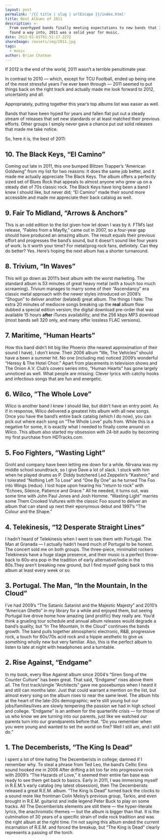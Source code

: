 ```yaml
---
layout: post
permalink: '/{{ title | slug | urlEscape }}/index.html'
title: Best Albums of 2011
description: >-
  From overhyped bands finally meeting expectations to new bands that I finally
  found a way into, 2011 was a solid year for music. 
date: 2012-01-01T01:51:17.227Z
shareImage: /assets/img/2011.jpg
tags:
  - music
author: Brian Chatman
---
```

If 2012 is the end of the world, 2011 wasn’t a terrible penultimate year.

In contrast to 2010 — which, except for TCU Football, ended up being one of the most stressful years I’ve ever been through — 2011 seemed to put things back on the right track and actually made me look forward to 2012, uncertainty and all.

Appropriately, putting together this year’s top albums list was easier as well.

Bands that have been hyped for years and fallen flat put out a steady stream of releases that set new standards or at least matched their previous efforts. Other groups I simply never gave a chance put out solid releases that made me take notice.

So, here it is, the best of 2011:

## 10. The Black Keys, “El Camino”

<div class="album albumArt" data-artist="The Black Keys" data-album="El Camino"></div>

Coming out late in 2011, this one bumped Blitzen Trapper’s “American Goldwing” from my list for two reasons: It does the same job better, and it made me actually appreciate The Black Keys. The album offers a perfectly sized set of Blues Rock that appeals to almost anyone who grew up on a steady diet of 70s classic rock. The Black Keys have long been a band I knew I should like, but never did; “El Camino” made their sound more accessible and made me appreciate their back catalog as well.

## 9. Fair To Midland, “Arrows & Anchors”

<div class="album albumArt" data-artist="Fair to Midland" data-album="Arrows & Anchors"></div>

This is an odd edition to the list given how let down I was by it. FTM’s last release, “Fables from a Mayfly,” came out in 2007, so a four-year gap should have produced an amazing album. The result equals their previous effort and progresses the band’s sound, but it doesn’t sound like four years of work. Is it worth your time? For metal/prog rock fans, definitely. Can they do better? Yes. Here’s hoping the next album has a shorter turnaround.

## 8. Trivium, “In Waves”

<div class="album albumArt" data-artist="Trivium" data-album="In Waves"></div>

This will go down as 2011’s best album with the worst marketing. The standard album is 53 minutes of great heavy metal (with a touch too much screaming). Trivium manages to marry some of their “Ascendancy” era classic metal approach with the newer styles introduced on 2008’s “Shogun” to deliver another (belated) great album. The things I hate: The extra 20 minutes of mediocre songs breaking up the __real__ album flow dubbed a special edition version; the digital download pre-order that was available 15 hours __after__ iTunes availability; and the 256 kbps MP3 download (most bands sell 320 only, and many offer lossless FLAC versions).

## 7. Maritime, “Human Hearts”

<div class="album albumArt" data-artist="Maritime" data-album="Human Hearts"></div>

How this band didn’t hit big like Phoenix (the nearest approximation of their sound I have), I don’t know. Their 2006 album “We, The Vehicles” should have a been a summer hit. No one (including me) noticed 2009’s wonderful “Heresy & The Hotel Choir.” Apart from placements in television shows and The Onion A.V. Club’s covers series intro, “Human Hearts” has gone largely unnoticed as well. What people are missing: Clever lyrics with catchy hooks and infectious songs that are fun and energetic.

## 6. Wilco, “The Whole Love”

<div class="album albumArt" data-artist="Wilco" data-album="The Whole Love"></div>

Wilco is another band I knew I should like, but didn’t have an entry point. As if in response, Wilco delivered a greatest hits album with all new songs. Once you have the band’s entire back catalog (which I do now), you can pick out where each song on “The Whole Love” pulls from. While this is a negative for some, it is exactly what I needed to finally come around on Wilco. This album also started my obsession with 24-bit audio by becoming my first purchase from HDTracks.com.  

## 5. Foo Fighters, “Wasting Light”

<div class="album albumArt" data-artist="Foo Fighters" data-album="Wasting Light"></div>

Grohl and company have been letting me down for a while. Nirvana was my middle school soundtrack, so I give Dave a lot of slack. I stuck with him when he played drums as P. Diddy butchered Led Zeppelin’s “Kashmir,” and I tolerated “Nothing Left To Lose” and “One By One” as he turned The Foo into Wings (redux). I lost hope upon hearing his “return to rock” with “Echoes, Silence, Patience and Grace.” All he needed, it turns out, was some time with John Paul Jones and Josh Homme. “Wasting Light” marries some Them Crooked Vultures with the classic Foo sound to deliver an album that can stand up next their eponymous debut and 1997’s “The Colour and the Shape.”

## 4. Telekinesis, “12 Desperate Straight Lines”

<div class="album albumArt" data-artist="Telekinesis" data-album="12 Desperate Straight Lines"></div>

I hadn’t heard of Telekinesis when I went to see them with Portugal. The Man at Granada — I actually hadn’t heard much of Portugal to be honest. The concert sold me on both groups. The three-piece, minimalist rockers Telekinesis have a huge stage presence, and their music is a perfect throw-back to 60s-era pop in the tradition of early alternative/indie in the 80s.They aren’t breaking new ground, but I find myself going back to this album at least every week or so.

## 3. Portugal. The Man, “In the Mountain, In the Cloud”

<div class="album albumArt" data-artist="Portugal. The Man" data-album="In the Mountain, In the Cloud"></div>

I’ve had 2009’s “The Satanic Satanist and the Majestic Majesty” and 2010’s “American Ghetto” in my library for a while and enjoyed them, but seeing Portugal live drove home how amazing (and prolific) they really are. You’d think a grueling tour schedule and annual album releases would degrade a band’s quality, but “In The Mountain, In the Cloud” continues the bands growth. The band pulls together atmospheric electronic, R&B, progressive rock, a touch for 60s/70s acid rock and a hippie aesthetic to give us something wholly new but very familiar. Also, this is the perfect album to listen to late at night with headphones and a turntable.

## 2. Rise Against, “Endgame”

<div class="album albumArt" data-artist="Rise Against" data-album="Endgame"></div>

In my book, every Rise Against album since 2004’s “Siren Song of the Counter Culture” has been great. That said, “Endgame” rises above them all. The first track/single “Architects” gave me goosebumps when I heard it and still can months later. Just that could warrant a mention on the list, but almost every song on the album rises to near the same level. The album hits at the heart of the late-20s demographic; we’re still young but our jobs/families/lives are slowly tempering the passion we had in high school and college. “Endgame” is an anthem for the quarterlife crisis — for those of us who know we are turning into our parents, just like we watched our parents turn into our grandparents before that. “Do you remember when you were young and wanted to set the world on fire? Well I still am, and I still do.”

## 1. The Decemberists, “The King Is Dead”

<div class="album albumArt" data-artist="The Decemberists" data-album="The King Is Dead"></div>

I spent a lot of time hating The Decemberists in college; damned if I remember why. To steal a phrase from Ted Leo, the band’s Celtic Emo sound hooked me in 2006 After drifting a bit too far into progressive rock with 2009’s “The Hazards of Love,” it seemed their entire fan base was ready to see them get back to basics. Early in 2011, I was immersing myself in R.E.M.’s early catalog (my latest obsession), then The Decemberists released a great R.E.M. album. “The King Is Dead” turned back the clocks to a sound more like frontman Colin Meloy’s previous group, Tarkio, and even brought in R.E.M. guitarist and indie legend Peter Buck to play on some tracks. All The Decemberists elements are still there — the hyper-literate lyrics, the anachronistic themes — but the album is bigger than that. It is the culmination of 30 years of a specific strain of indie rock tradition and was the right album at the right time. I’m not saying this album ended the current incarnation of R.E.M. and forced the breakup, but “The King is Dead” clearly represents a passing of the torch.
